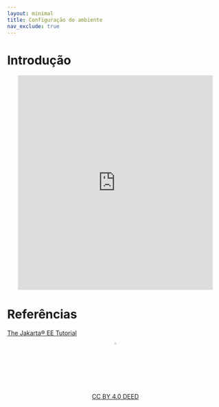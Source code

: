 ```yaml
---
layout: minimal
title: Configuração do ambiente
nav_exclude: true
---
```


# Introdução

<center>
<iframe src="https://pw2.rpmhub.dev/topicos/introducaoEJB/slides/index.html#/" title="Intrudução aos EJBs" width="90%" height="500" style="border:none;"></iframe>
</center>

# Referências

[The Jakarta® EE Tutorial](https://eclipse-ee4j.github.io/jakartaee-tutorial/#the-lifecycles-of-enterprise-beans)

<center>
<a href="https://rpmhub.dev" target="blanck"><img src="../../imgs/logo.png" alt="Rodrigo Prestes Machado" width="3%" height="3%" border=0 style="border:0; text-decoration:none; outline:none"></a><br/>
<a rel="license" href="http://creativecommons.org/licenses/by/4.0/">CC BY 4.0 DEED</a>
</center>